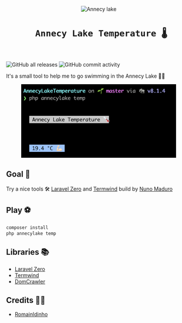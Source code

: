 <p align="center">
    <img title="Annecy lake" height="300" src="https://www.peakretreats.co.uk/media/4531/annecy-talloires-1-opt.jpg" />
</p>

<h1 align="center" style="border:none !important">
    <code> Annecy Lake Temperature 🌡</code>
    <br>
    <br>
</h1>

![GitHub all releases](https://img.shields.io/github/downloads/Romainldinho/AnnecyLakeTemperature/total)
![GitHub commit activity](https://img.shields.io/github/commit-activity/y/Romainldinho/AnnecyLakeTemperature)

It's a small tool to help me to go swimming in the Annecy Lake 🏊‍♀️

<p align="center">
    <img  height="200" src="https://github.com/Romainldinho/AnnecyLakeTemperature/blob/master/Screenshot%202022-05-29%20at%2001.34.57.png" />
</p>


## Goal 🥅

Try a nice tools 🛠 [Laravel Zero](https://laravel-zero.com/) and [Termwind](https://github.com/nunomaduro/termwind)
build by [Nuno Maduro](https://github.com/nunomaduro)

## Play ⚽️

```
composer install
php annecylake temp
```

## Libraries 📚

- [Laravel Zero](https://laravel-zero.com/)
- [Termwind](https://github.com/nunomaduro/termwind)
- [DomCrawler](https://github.com/symfony/dom-crawler)


## Credits 👨‍🦰

- [Romainldinho](https://github.com/Romainldinho/)